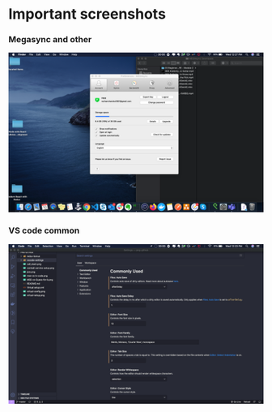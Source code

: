 # Important screenshots

### Megasync and other
![alt text](megasync_and_other.png)


### VS code common
![alt text](vs-common.png)
